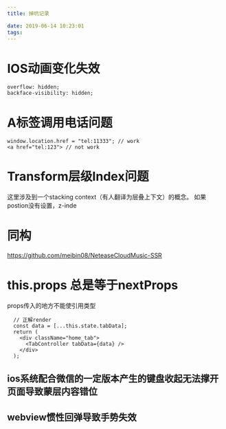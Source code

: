 ```yaml
---
title: 掉坑记录

date: 2019-06-14 10:23:01
tags:
---
```

# IOS动画变化失效
```
overflow: hidden;
backface-visibility: hidden;
```

# A标签调用电话问题
```
window.location.href = "tel:11333"; // work
<a href="tel:123"> // not work
```

# Transform层级Index问题
这里涉及到一个stacking context（有人翻译为层叠上下文）的概念。
如果postion没有设置，z-inde

# 同构
https://github.com/meibin08/NeteaseCloudMusic-SSR

# this.props 总是等于nextProps
props传入的地方不能使引用类型  
```
  // 正解render
  const data = [...this.state.tabData];
  return (
    <div className="home_tab">
      <TabController tabData={data} />
    </div>
  );
```

## ios系统配合微信的一定版本产生的键盘收起无法撑开页面导致蒙层内容错位
## webview惯性回弹导致手势失效